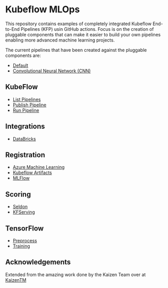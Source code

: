 # Kubeflow MLOps

This repository contains examples of completely integrated Kubeflow End-to-End Pipelines (KFP) usin GitHub actions. Focus is on the creation of pluggable components that can make it easier to build your own pipelines enabling more advanced machine learning projects.

The current pipelines that have been created against the pluggable components are:

* [Default](pipeline/train/default.py)
* [Convolutional Neural Network (CNN)](pipeline/train/cnn.py)

## KubeFlow

* [List Pipelines](pipeline/list.py)
* [Publish Pipeline](pipeline/publish.py)
* [Run Pipeline](pipeline/run.py)

## Integrations

* [DataBricks](containers/databricks)

## Registration

* [Azure Machine Learning](containers/register-aml)
* [Kubeflow Artifacts](containers/register-kubeflow-artifacts)
* [MLFlow](containers/register-mlflow)

## Scoring

* [Seldon](containers/seldon-score)
* [KFServing](containers/kfservin-score)

## TensorFlow

* [Preprocess](containers/tensorflow-preprocess)
* [Training](containers/tensorflow-training)

## Acknowledgements

Extended from the amazing work done by the Kaizen Team over at [KaizenTM](https://github.com/kaizentm/kubemlops)
